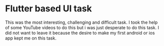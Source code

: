 # Flutter based UI task

This was the most interesting, challenging and difficult task. I took the help of some YouTube videos to do this but i was just desperate to do this task. I did not want to leave it because the desire to make my first android or ios app kept me on this task.
